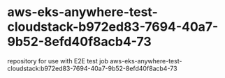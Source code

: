 # aws-eks-anywhere-test-cloudstack-b972ed83-7694-40a7-9b52-8efd40f8acb4-73
repository for use with E2E test job aws-eks-anywhere-test-cloudstack:b972ed83-7694-40a7-9b52-8efd40f8acb4-73
